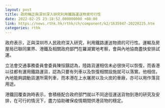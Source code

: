 ```yaml
---
layout: post
title: 政府稱正與深圳深入研究利用鐵路運送物資可行性
date: 2022-02-25 23:18:52.000000000 +08:00
link: https://news.rthk.hk/rthk/ch/component/k2/1635947-20220225.htm
categories: rthk
---
```


政府表示，正與深圳市人民政府深入研究，利用鐵路運送物資的可行性。運輸及房屋局已聯同業界、港鐵及相關政府部門在羅湖實地考察，會與內地協商盡快安排試運。

立法會交通事務委員會委員陳恒鑌認為，陸路貨運相信未必很快可以恢復，而香港以往都有運用鐵路運貨，認為只要有列車以及恢復相關設施就可以落實。他相信，內地能夠調動貨運所需列車，而本港在上水屠房以及火炭的車廠，亦可以用作落貨用途。

港鐵回覆查詢時表示，會積極配合政府部門就以不同途徑運送貨物到港的研究及安排，在可行的情況下，盡力協助確保疫情期間供港貨物的穩定。
